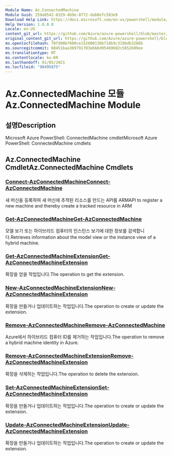 ```yaml
---
Module Name: Az.ConnectedMachine
Module Guid: 259a0542-8329-4b9e-8f72-dab0efc583e9
Download Help Link: https://docs.microsoft.com/en-us/powershell/module/az.connectedmachine
Help Version: 1.0.0.0
Locale: en-US
content_git_url: https://github.com/Azure/azure-powershell/blob/master/src/ConnectedMachine/help/Az.ConnectedMachine.md
original_content_git_url: https://github.com/Azure/azure-powershell/blob/master/src/ConnectedMachine/help/Az.ConnectedMachine.md
ms.openlocfilehash: 70fd90bf600ce152000130b718b9c319bdb3288b
ms.sourcegitcommit: 68451baa389791703e666d95469602c5652609ee
ms.translationtype: MT
ms.contentlocale: ko-KR
ms.lasthandoff: 01/05/2021
ms.locfileid: "98495875"
---
```

# <span data-ttu-id="956fb-101">Az.ConnectedMachine 모듈</span><span class="sxs-lookup"><span data-stu-id="956fb-101">Az.ConnectedMachine Module</span></span>
## <span data-ttu-id="956fb-102">설명</span><span class="sxs-lookup"><span data-stu-id="956fb-102">Description</span></span>
<span data-ttu-id="956fb-103">Microsoft Azure PowerShell: ConnectedMachine cmdlet</span><span class="sxs-lookup"><span data-stu-id="956fb-103">Microsoft Azure PowerShell: ConnectedMachine cmdlets</span></span>

## <span data-ttu-id="956fb-104">Az.ConnectedMachine Cmdlet</span><span class="sxs-lookup"><span data-stu-id="956fb-104">Az.ConnectedMachine Cmdlets</span></span>
### [<span data-ttu-id="956fb-105">Connect-AzConnectedMachine</span><span class="sxs-lookup"><span data-stu-id="956fb-105">Connect-AzConnectedMachine</span></span>](Connect-AzConnectedMachine.md)
<span data-ttu-id="956fb-106">새 머신을 등록하여 새 머신에 추적된 리소스를 만드는 API를 ARM</span><span class="sxs-lookup"><span data-stu-id="956fb-106">API to register a new machine and thereby create a tracked resource in ARM</span></span>

### [<span data-ttu-id="956fb-107">Get-AzConnectedMachine</span><span class="sxs-lookup"><span data-stu-id="956fb-107">Get-AzConnectedMachine</span></span>](Get-AzConnectedMachine.md)
<span data-ttu-id="956fb-108">모델 보기 또는 하이브리드 컴퓨터의 인스턴스 보기에 대한 정보를 검색합니다.</span><span class="sxs-lookup"><span data-stu-id="956fb-108">Retrieves information about the model view or the instance view of a hybrid machine.</span></span>

### [<span data-ttu-id="956fb-109">Get-AzConnectedMachineExtension</span><span class="sxs-lookup"><span data-stu-id="956fb-109">Get-AzConnectedMachineExtension</span></span>](Get-AzConnectedMachineExtension.md)
<span data-ttu-id="956fb-110">확장을 얻을 작업입니다.</span><span class="sxs-lookup"><span data-stu-id="956fb-110">The operation to get the extension.</span></span>

### [<span data-ttu-id="956fb-111">New-AzConnectedMachineExtension</span><span class="sxs-lookup"><span data-stu-id="956fb-111">New-AzConnectedMachineExtension</span></span>](New-AzConnectedMachineExtension.md)
<span data-ttu-id="956fb-112">확장을 만들거나 업데이트하는 작업입니다.</span><span class="sxs-lookup"><span data-stu-id="956fb-112">The operation to create or update the extension.</span></span>

### [<span data-ttu-id="956fb-113">Remove-AzConnectedMachine</span><span class="sxs-lookup"><span data-stu-id="956fb-113">Remove-AzConnectedMachine</span></span>](Remove-AzConnectedMachine.md)
<span data-ttu-id="956fb-114">Azure에서 하이브리드 컴퓨터 ID를 제거하는 작업입니다.</span><span class="sxs-lookup"><span data-stu-id="956fb-114">The operation to remove a hybrid machine identity in Azure.</span></span>

### [<span data-ttu-id="956fb-115">Remove-AzConnectedMachineExtension</span><span class="sxs-lookup"><span data-stu-id="956fb-115">Remove-AzConnectedMachineExtension</span></span>](Remove-AzConnectedMachineExtension.md)
<span data-ttu-id="956fb-116">확장을 삭제하는 작업입니다.</span><span class="sxs-lookup"><span data-stu-id="956fb-116">The operation to delete the extension.</span></span>

### [<span data-ttu-id="956fb-117">Set-AzConnectedMachineExtension</span><span class="sxs-lookup"><span data-stu-id="956fb-117">Set-AzConnectedMachineExtension</span></span>](Set-AzConnectedMachineExtension.md)
<span data-ttu-id="956fb-118">확장을 만들거나 업데이트하는 작업입니다.</span><span class="sxs-lookup"><span data-stu-id="956fb-118">The operation to create or update the extension.</span></span>

### [<span data-ttu-id="956fb-119">Update-AzConnectedMachineExtension</span><span class="sxs-lookup"><span data-stu-id="956fb-119">Update-AzConnectedMachineExtension</span></span>](Update-AzConnectedMachineExtension.md)
<span data-ttu-id="956fb-120">확장을 만들거나 업데이트하는 작업입니다.</span><span class="sxs-lookup"><span data-stu-id="956fb-120">The operation to create or update the extension.</span></span>

